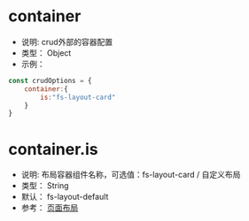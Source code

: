 # container
* 说明: crud外部的容器配置
* 类型： Object
* 示例：
```js
const crudOptions = {
    container:{
        is:"fs-layout-card"
    }
}
```

# container.is
* 说明: 布局容器组件名称，可选值：fs-layout-card / 自定义布局
* 类型： String
* 默认： fs-layout-default
* 参考： [页面布局](../../guide/advance/layout.md)
